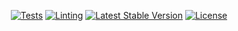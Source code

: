 <p align="center">
<a href="https://github.com/timirey/x-trader/actions"><img src="https://github.com/timirey/x-trader/actions/workflows/tests.yml/badge.svg" alt="Tests"></a>
<a href="https://github.com/timirey/x-trader/actions"><img src="https://github.com/timirey/x-trader/actions/workflows/pint.yml/badge.svg" alt="Linting"></a>
<a href="https://packagist.org/packages/trader/x-trader"><img src="https://img.shields.io/packagist/v/trader/x-trader" alt="Latest Stable Version"></a>
<a href="https://packagist.org/packages/trader/x-trader"><img src="https://img.shields.io/packagist/l/trader/x-trader" alt="License"></a>
</p>
